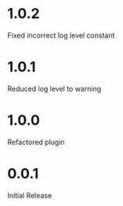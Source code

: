 # 1.0.2

Fixed incorrect log level constant

# 1.0.1

Reduced log level to warning

# 1.0.0

Refactored plugin

# 0.0.1

Initial Release
